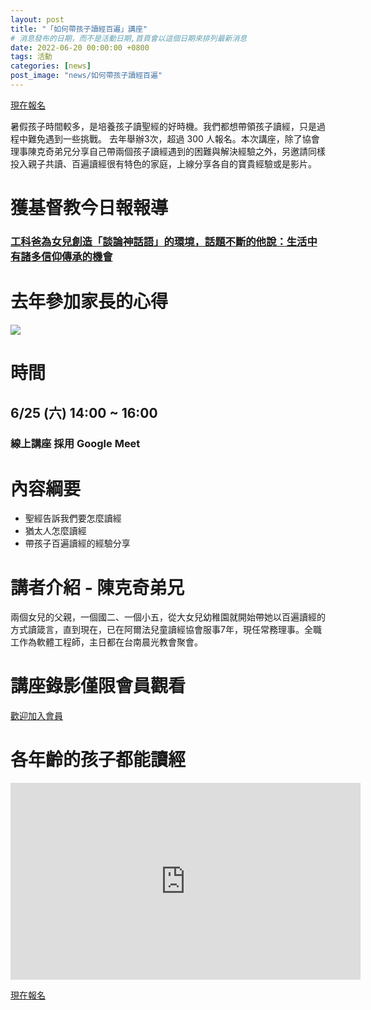 ```yaml
---
layout: post
title: "「如何帶孩子讀經百遍」講座"
# 消息發布的日期，而不是活動日期,首頁會以這個日期來排列最新消息
date: 2022-06-20 00:00:00 +0800
tags: 活動
categories: [news]
post_image: "news/如何帶孩子讀經百遍"
---
```


<a class="main-btn main-btn-2" href="https://bit.ly/3zIhSYM">現在報名</a>

暑假孩子時間較多，是培養孩子讀聖經的好時機。我們都想帶領孩子讀經，只是過程中難免遇到一些挑戰。
去年舉辦3次，超過 300 人報名。本次講座，除了協會理事陳克奇弟兄分享自己帶兩個孩子讀經遇到的困難與解決經驗之外，另邀請同樣投入親子共讀、百遍讀經很有特色的家庭，上線分享各自的寶貴經驗或是影片。

# 獲基督教今日報報導
### [工科爸為女兒創造「談論神話語」的環境，話題不斷的他說：生活中有諸多信仰傳承的機會](https://cdn-news.org/News.aspx?EntityID=News&PK=0000000000652e597304bd0b730de446a4f35ead7fd41c85)


# 去年參加家長的心得
![]({{site.baseurl}}/assets/images/news/如何帶孩子讀經百遍講座心得.jpeg)


# 時間
## 6/25  (六) 14:00 ~ 16:00
### 線上講座 採用 Google Meet


# 內容綱要
* 聖經告訴我們要怎麼讀經
* 猶太人怎麼讀經
* 帶孩子百遍讀經的經驗分享


# 講者介紹 - 陳克奇弟兄
兩個女兒的父親，一個國二、一個小五，從大女兒幼稚園就開始帶她以百遍讀經的方式讀箴言，直到現在，已在阿爾法兒童讀經協會服事7年，現任常務理事。全職工作為軟體工程師，主日都在台南晨光教會聚會。



# 講座錄影僅限會員觀看
<a class="main-btn main-btn-2" href="https://reurl.cc/1YydN9">歡迎加入會員</a>


# 各年齡的孩子都能讀經
<iframe width="560" height="315" src="https://www.youtube.com/embed/TWVXoMC_sSY" title="YouTube video player" frameborder="0" allow="accelerometer; autoplay; clipboard-write; encrypted-media; gyroscope; picture-in-picture" allowfullscreen></iframe>


<a class="main-btn main-btn-2" href="https://bit.ly/3zIhSYM">現在報名</a>